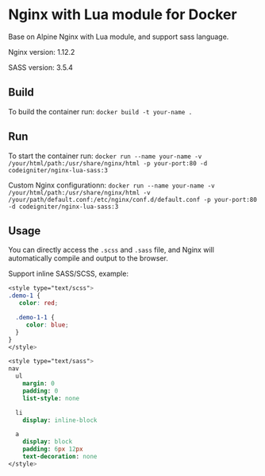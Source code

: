 # Nginx with Lua module for Docker

Base on Alpine Nginx with Lua module, and support sass language.

Nginx version: 1.12.2

SASS version: 3.5.4

## Build

To build the container run: `docker build -t your-name .`

## Run

To start the container run: `docker run --name your-name -v /your/html/path:/usr/share/nginx/html -p your-port:80 -d codeigniter/nginx-lua-sass:3`

Custom Nginx configurationn: `docker run --name your-name -v /your/html/path:/usr/share/nginx/html -v /your/path/default.conf:/etc/nginx/conf.d/default.conf -p your-port:80 -d codeigniter/nginx-lua-sass:3`

## Usage

You can directly access the `.scss` and `.sass` file, and Nginx will automatically compile and output to the browser.

Support inline SASS/SCSS, example:

```scss
<style type="text/scss">
.demo-1 {
   color: red;

  .demo-1-1 {
     color: blue;
  }
}
</style>
```

```sass
<style type="text/sass">
nav
  ul
    margin: 0
    padding: 0
    list-style: none

  li
    display: inline-block

  a
    display: block
    padding: 6px 12px
    text-decoration: none
</style>
```
